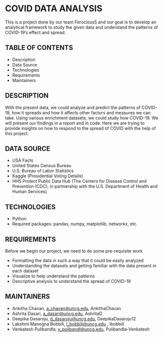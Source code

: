 # COVID DATA ANALYSIS 
This is a project done by our team Ferocious5 and our goal is to develop an analytical framework to study the given data and understand the patterns of COVID-19’s effect and spread.
## TABLE OF CONTENTS
-	Description
-	Data Source
-	Technologies
-	Requirements
-	Maintainers
## DESCRIPTION 
With the present data, we could analyze and predict the patterns of COVID-19, how it spreads and how it affects other factors and measures we can take. Using various enrichment datasets, we could study how COVID-19. We will present our findings in a report and in code. Here we are trying to provide insights on how to respond to the spread of COVID with the help of this project.
## DATA SOURCE
-	USA Facts
-	United States Census Bureau 
-	U.S. Bureau of Labor Statistics
-	Kaggle (Presidential Voting Details)
-	HHS Protect Public Data Hub (The Centers for Disease Control and Prevention (CDC), in partnership with the U.S. Department of Health and Human Services)
## TECHNOLOGIES
-	Python 
-	Required packages: pandas, numpy, matplotlib, networkx, etc.
## REQUIREMENTS
Before we begin our project, we need to do some pre-requisite work
-	Formatting the data in such a way that it could be easily analyzed
-	Understanding the datasets and getting familiar with the data present in each dataset
-	Visualize to help understand the patterns 
-	Descriptive analysis to understand the spread of COVID-19
## MAINTAINERS
-	Ankitha Chavan, a_chavan@uncg.edu, AnkithaChavan
-	Ashrita Dasari, a_dasari@uncg.edu, AshritaD
-	Deepika Dasaroju, d_dasaroju@uncg.edu, DeepikaDasaroju12
-	Lakshmi Manogna Bobbili,  l_bobbili@uncg.edu , lbobbili
-	Venkatesh Pulibandla, v_pulibandl@uncg.edu, Pulibandla-Venkatesh


